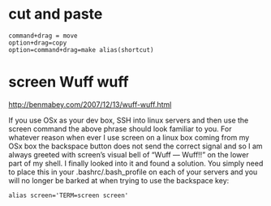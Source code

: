 # cut and paste

    command+drag = move
    option+drag=copy
    option=command+drag=make alias(shortcut)

# screen Wuff wuff
http://benmabey.com/2007/12/13/wuff-wuff.html

If you use OSx as your dev box, SSH into linux servers and then use the screen
command the above phrase should look familiar to you. For whatever reason when
ever I use screen on a linux box coming from my OSx box the backspace button
does not send the correct signal and so I am always greeted with screen’s
visual bell of “Wuff — Wuff!!” on the lower part of my shell. I finally looked
into it and found a solution. You simply need to place this in your
.bashrc/.bash_profile on each of your servers and you will no longer be barked
at when trying to use the backspace key:

    alias screen='TERM=screen screen'
